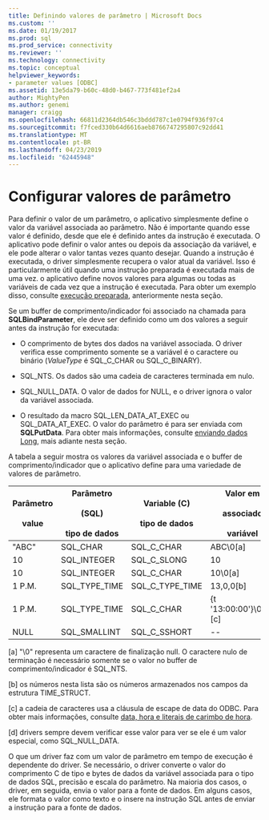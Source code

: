```yaml
---
title: Definindo valores de parâmetro | Microsoft Docs
ms.custom: ''
ms.date: 01/19/2017
ms.prod: sql
ms.prod_service: connectivity
ms.reviewer: ''
ms.technology: connectivity
ms.topic: conceptual
helpviewer_keywords:
- parameter values [ODBC]
ms.assetid: 13e5da79-b60c-48d0-b467-773f481ef2a4
author: MightyPen
ms.author: genemi
manager: craigg
ms.openlocfilehash: 66811d2364db546c3bddd787c1e0794f936f97c4
ms.sourcegitcommit: f7fced330b64d6616aeb8766747295807c92dd41
ms.translationtype: MT
ms.contentlocale: pt-BR
ms.lasthandoff: 04/23/2019
ms.locfileid: "62445948"
---
```

# <a name="setting-parameter-values"></a>Configurar valores de parâmetro
Para definir o valor de um parâmetro, o aplicativo simplesmente define o valor da variável associada ao parâmetro. Não é importante quando esse valor é definido, desde que ele é definido antes da instrução é executada. O aplicativo pode definir o valor antes ou depois da associação da variável, e ele pode alterar o valor tantas vezes quanto desejar. Quando a instrução é executada, o driver simplesmente recupera o valor atual da variável. Isso é particularmente útil quando uma instrução preparada é executada mais de uma vez. o aplicativo define novos valores para algumas ou todas as variáveis de cada vez que a instrução é executada. Para obter um exemplo disso, consulte [execução preparada](../../../odbc/reference/develop-app/prepared-execution-odbc.md), anteriormente nesta seção.  
  
 Se um buffer de comprimento/indicador foi associado na chamada para **SQLBindParameter**, ele deve ser definido como um dos valores a seguir antes da instrução for executada:  
  
-   O comprimento de bytes dos dados na variável associada. O driver verifica esse comprimento somente se a variável é o caractere ou binário (*ValueType* é SQL_C_CHAR ou SQL_C_BINARY).  
  
-   SQL_NTS. Os dados são uma cadeia de caracteres terminada em nulo.  
  
-   SQL_NULL_DATA. O valor de dados for NULL, e o driver ignora o valor da variável associada.  
  
-   O resultado da macro SQL_LEN_DATA_AT_EXEC ou SQL_DATA_AT_EXEC. O valor do parâmetro é para ser enviada com **SQLPutData**. Para obter mais informações, consulte [enviando dados Long](../../../odbc/reference/develop-app/sending-long-data.md), mais adiante nesta seção.  
  
 A tabela a seguir mostra os valores da variável associada e o buffer de comprimento/indicador que o aplicativo define para uma variedade de valores de parâmetro.  
  
|Parâmetro<br /><br /> value|Parâmetro<br /><br /> (SQL)<br /><br /> tipo de dados|Variable (C)<br /><br /> tipo de dados|Valor em<br /><br /> associado<br /><br /> variável|Valor em<br /><br /> comprimento/indicador<br /><br /> buffer [d]|  
|-------------------------|-----------------------------------------|----------------------------------|-------------------------------------|----------------------------------------------------|  
|"ABC"|SQL_CHAR|SQL_C_CHAR|ABC\0[a]|SQL_NTS or 3|  
|10|SQL_INTEGER|SQL_C_SLONG|10|--|  
|10|SQL_INTEGER|SQL_C_CHAR|10\0[a]|SQL_NTS or 2|  
|1 P.M.|SQL_TYPE_TIME|SQL_C_TYPE_TIME|13,0,0[b]|--|  
|1 P.M.|SQL_TYPE_TIME|SQL_C_CHAR|{t '13:00:00'}\0[a], [c]|SQL_NTS or 14|  
|NULL|SQL_SMALLINT|SQL_C_SSHORT|--|SQL_NULL_DATA|  
  
 [a] "\0" representa um caractere de finalização null. O caractere nulo de terminação é necessário somente se o valor no buffer de comprimento/indicador é SQL_NTS.  
  
 [b] os números nesta lista são os números armazenados nos campos da estrutura TIME_STRUCT.  
  
 [c] a cadeia de caracteres usa a cláusula de escape de data do ODBC. Para obter mais informações, consulte [data, hora e literais de carimbo de hora](../../../odbc/reference/develop-app/date-time-and-timestamp-literals.md).  
  
 [d] drivers sempre devem verificar esse valor para ver se ele é um valor especial, como SQL_NULL_DATA.  
  
 O que um driver faz com um valor de parâmetro em tempo de execução é dependente do driver. Se necessário, o driver converte o valor do comprimento C de tipo e bytes de dados da variável associada para o tipo de dados SQL, precisão e escala do parâmetro. Na maioria dos casos, o driver, em seguida, envia o valor para a fonte de dados. Em alguns casos, ele formata o valor como texto e o insere na instrução SQL antes de enviar a instrução para a fonte de dados.
